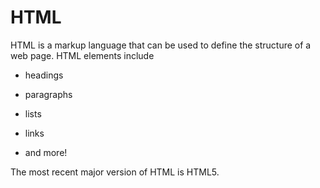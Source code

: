 # HTML

HTML is a markup language that can be used to define the structure of a web page. HTML elements include



* headings


* paragraphs


* lists


* links


* and more!


The most recent major version of HTML is HTML5. 















